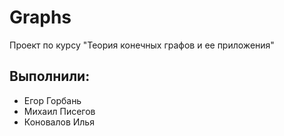 # Graphs

Проект по курсу "Теория конечных графов и ее приложения"

## Выполнили:
* Егор Горбань
* Михаил Писегов
* Коновалов Илья
